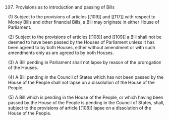 107. Provisions as to introduction and passing of Bills

 (1) Subject to the provisions of articles [[109]] and [[117]] with respect to Money Bills and other financial Bills, a Bill may originate in either House of Parliament.

(2) Subject to the provisions of articles [[108]] and [[109]]  a Bill shall not be deemed to have been passed by the Houses of Parliament unless it has been agreed to by both Houses, either without amendment or with such amendments only as are agreed to by both Houses.

(3) A Bill pending in Parliament shall not lapse by reason of the prorogation of the Houses.

(4) A Bill pending in the Council of States which has not been passed by the House of the People shall not lapse on a dissolution of the House of the People.

(5) A Bill which is pending in the House of the People, or which having been passed by the House of the People is pending in the Council of States, shall, subject to the provisions of article [[108]]  lapse on a dissolution of the House of the People.

